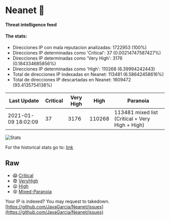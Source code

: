 # Neanet :hocho:
#### Threat intelligence feed
#### The stats:

- Direcciones IP con mala reputacion analizadas: 1722953 (100%)
- Direcciones IP determinadas como 'Critical':  37 (0.00214747587427%)
- Direcciones IP determinadas como 'Very High':  3176 (0.184334685856%)
- Direcciones IP determinadas como 'High':  110268 (6.39994242443)
- Total de direcciones IP indexadas en Neanet:  113481 (6.58642458616%)
- Total de direcciones IP descartadas en Neanet:  1609472 (93.4135754138%)

| Last Update | Critical | Very High | High | Paranoia |
| --- | --- | --- | --- | --- |
| 2021-01-09 18:02:09 | 37 | 3176 | 110268 | 113481 mixed list (Critical + Very High + High)|

![Stats](https://docs.google.com/spreadsheets/d/e/2PACX-1vSnaNMIXVabIpDJjufMlzH7poXnshF3mgd8Is1g9ytUEzVsP5my4Trn8f-xkoLLQ38xpL3HtmUexLo6/pubchart?oid=501124687&format=image)

For the historical stats go to: [link](/stats.csv)
## Raw
- :scream: [Critical](https://raw.githubusercontent.com/JavaGarcia/Neanet/master/blacklists/neanet_critical.txt)
- :fearful: [VeryHigh](https://raw.githubusercontent.com/JavaGarcia/Neanet/master/blacklists/neanet_veryHigh.txtt)
- :frowning: [High](https://raw.githubusercontent.com/JavaGarcia/Neanet/master/blacklists/neanet_high.txt)
- :dizzy_face: [Mixed-Paranoia](https://raw.githubusercontent.com/JavaGarcia/Neanet/master/blacklists/neanet_all.txt)


Your IP is indexed? You may request to takedown. [https://github.com/JavaGarcia/Neanet/issues](https://github.com/JavaGarcia/Neanet/issues)
















































































































































































































































































































































































































































































































































































































































































































































































































































































































































































































































































































































































































































































































































































































































































































































































































































































































































































































































































































































































































































































































































































































































































































































































































































































































































































































































































































































































































































































































































































































































































































































































































































































































































































































































































































